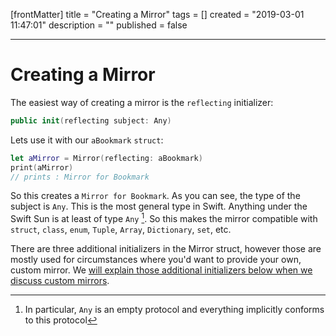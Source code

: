 [frontMatter]
title = "Creating a Mirror"
tags = []
created = "2019-03-01 11:47:01"
description = ""
published = false

---

# Creating a Mirror

The easiest way of creating a mirror is the `reflecting` initializer:

``` Swift
public init(reflecting subject: Any)
```

Lets use it with our `aBookmark` `struct`:

``` Swift
let aMirror = Mirror(reflecting: aBookmark)
print(aMirror)
// prints : Mirror for Bookmark
```

So this creates a `Mirror for Bookmark`. As you can see, the type of the
subject is `Any`. This is the most general type in Swift. Anything under
the Swift Sun is at least of type `Any` [^1]. So this makes the mirror
compatible with `struct`, `class`, `enum`, `Tuple`, `Array`,
`Dictionary`, `set`, etc.

There are three additional initializers in the Mirror struct, however
those are mostly used for circumstances where you\'d want to provide
your own, custom mirror. We [will explain those additional initializers
below when we discuss custom mirrors](#custommirrors).

[^1]: In particular, `Any` is an empty protocol and everything implicitly conforms to this protocol
